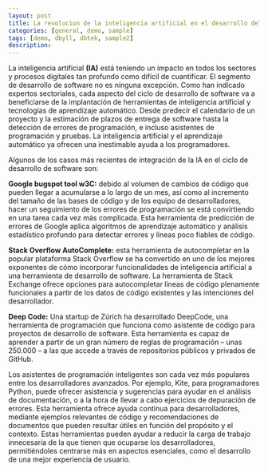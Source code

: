 ```yaml
---
layout: post
title: La revolucion de la inteligencia artificial en el desarrollo del software
categories: [general, demo, sample]
tags: [demo, dbyll, dbtek, sample2]
description: 
---
```


La inteligencia artificial **(IA)** está teniendo un impacto en todos los sectores y procesos digitales tan profundo como difícil de cuantificar. El segmento de desarrollo de software no es ninguna excepción. Como han indicado expertos sectoriales, cada aspecto del ciclo de desarrollo de software va a beneficiarse de la implantación de herramientas de inteligencia artificial y tecnologías de aprendizaje automático. Desde predecir el calendario de un proyecto y la estimación de plazos de entrega de software hasta la detección de errores de programación, e incluso asistentes de programación y pruebas. La inteligencia artificial y el aprendizaje automático ya ofrecen una inestimable ayuda a los programadores.


Algunos de los casos más recientes de integración de la IA en el ciclo de desarrollo de software son:


**Google bugspot tool w3C:** debido al volumen de cambios de código que pueden llegar a acumularse a lo largo de un mes, así como al incremento del tamaño de las bases de código y de los equipo de desarrolladores, hacer un seguimiento de los errores de programación se está convirtiendo en una tarea cada vez más complicada. Esta herramienta de predicción de errores de Google aplica algoritmos de aprendizaje automático y análisis estadístico profundo para detectar errores y líneas poco fiables de código.


**Stack Overflow AutoComplete:** esta herramienta de autocompletar en la popular plataforma Stack Overflow se ha convertido en uno de los mejores exponentes de cómo incorporar funcionalidades de inteligencia artificial a una herramienta de desarrollo de software. La herramienta de Stack Exchange ofrece opciones para autocompletar líneas de código plenamente funcionales a partir de los datos de código existentes y las intenciones del desarrollador.


**Deep Code:** Una startup de Zúrich ha desarrollado DeepCode, una herramienta de programación que funciona como asistente de código para proyectos de desarrollo de software. Esta herramienta es capaz de aprender a partir de un gran número de reglas de programación – unas 250.000 – a las que accede a través de repositorios públicos y privados de GitHub.


Los asistentes de programación inteligentes son cada vez más populares entre los desarrolladores avanzados. Por ejemplo, Kite, para programadores Python, puede ofrecer asistencia y sugerencias para ayudar en el análisis de documentación, o a la hora de llevar a cabo ejercicios de depuración de errores. Esta herramienta ofrece ayuda continua para desarrolladores, mediante ejemplos relevantes de código y recomendaciones de documentos que pueden resultar útiles en función del propósito y el contexto. Estas herramientas pueden ayudar a reducir la carga de trabajo innecesaria de la que tienen que ocuparse los desarrolladores, permitiéndoles centrarse más en aspectos esenciales, como el desarrollo de una mejor experiencia de usuario.

